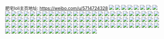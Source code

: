 肥宅loli主页地址: https://weibo.com/u/5714724328 
![](https://wx4.sinaimg.cn/mw2000/006eKoR2gy1h8k4u6i7q3j30u0104jvw.jpg) 
![](https://wx4.sinaimg.cn/mw2000/006eKoR2gy1h8hfqfy9v6j30u0140tep.jpg) 
![](https://wx4.sinaimg.cn/mw2000/006eKoR2gy1h8hfqir4qbj30u0140n3g.jpg) 
![](https://wx4.sinaimg.cn/mw2000/006eKoR2gy1h8hfqh69o8j30u0140jw5.jpg) 
![](https://wx4.sinaimg.cn/mw2000/006eKoR2gy1h8hfqi0tlnj30u0140tf5.jpg) 
![](https://wx4.sinaimg.cn/mw2000/006eKoR2gy1h8hfqgm0cjj30u01400y5.jpg) 
![](https://wx4.sinaimg.cn/mw2000/006eKoR2gy1h8fbspl8kpj30u015078e.jpg) 
![](https://wx4.sinaimg.cn/mw2000/006eKoR2gy1h8bk0xk3kfj30u01sz4ad.jpg) 
![](https://wx4.sinaimg.cn/mw2000/006eKoR2gy1h8bk0wb2ilj30u014046l.jpg) 
![](https://wx4.sinaimg.cn/mw2000/006eKoR2gy1h878htx8s3j30u0191ajj.jpg) 
![](https://wx4.sinaimg.cn/mw2000/006eKoR2gy1h878iphmsdj30u0191tip.jpg) 
![](https://wx4.sinaimg.cn/mw2000/006eKoR2gy1h878hsxnipj30u019048a.jpg) 
![](https://wx4.sinaimg.cn/mw2000/006eKoR2gy1h878iorzflj30u01917dw.jpg) 
![](https://wx4.sinaimg.cn/mw2000/006eKoR2gy1h878ipzzzwj30u0191aki.jpg) 
![](https://wx4.sinaimg.cn/mw2000/006eKoR2gy1h878ioa5q0j30u0191qe2.jpg) 
![](https://wx4.sinaimg.cn/mw2000/006eKoR2gy1h878j5n2byj30u019048j.jpg) 
![](https://wx4.sinaimg.cn/mw2000/006eKoR2gy1h878p429u4j30u0190149.jpg) 
![](https://wx4.sinaimg.cn/mw2000/006eKoR2gy1h82kkbakm1j30sm36b4ko.jpg) 
![](https://wx4.sinaimg.cn/mw2000/006eKoR2gy1h82kjzcvhmj30u0140qbi.jpg) 
![](https://wx4.sinaimg.cn/mw2000/006eKoR2gy1h82kjy29hwj30u03bvaxb.jpg) 
![](https://wx4.sinaimg.cn/mw2000/006eKoR2gy1h82kjyufrhj30u02y7wz9.jpg) 
![](https://wx4.sinaimg.cn/mw2000/006eKoR2gy1h82kk09emij30u01407bn.jpg) 
![](https://wx4.sinaimg.cn/mw2000/006eKoR2gy1h82kjzuw5ij30u0140wli.jpg) 
![](https://wx4.sinaimg.cn/mw2000/006eKoR2gy1h82kk13w7vj30u0140dos.jpg) 
![](https://wx4.sinaimg.cn/mw2000/006eKoR2gy1h82kjwuupij30sm36bngf.jpg) 
![](https://wx4.sinaimg.cn/mw2000/006eKoR2gy1h82kqvl3zqj30u014013p.jpg) 
![](https://wx4.sinaimg.cn/mw2000/006eKoR2gy1h7pvyll5naj30u0140114.jpg) 
![](https://wx4.sinaimg.cn/mw2000/006eKoR2gy1h7pvyb2uwbj30u0140dnh.jpg) 
![](https://wx4.sinaimg.cn/mw2000/006eKoR2gy1h7pvyfnwbkj30u013k7cm.jpg) 
![](https://wx4.sinaimg.cn/mw2000/006eKoR2gy1h7pvydj45oj30u0140wna.jpg) 
![](https://wx4.sinaimg.cn/mw2000/006eKoR2gy1h7pvyc16c7j30u0140n6c.jpg) 
![](https://wx4.sinaimg.cn/mw2000/006eKoR2gy1h7pvyer4ckj30u0140guf.jpg) 
![](https://wx4.sinaimg.cn/mw2000/006eKoR2gy1h7pw21jtntj30u0141agp.jpg) 
![](https://wx4.sinaimg.cn/mw2000/006eKoR2gy1h7ncdagko9j30u013l48k.jpg) 
![](https://wx4.sinaimg.cn/mw2000/006eKoR2gy1h7ncdbygpsj30u013ik11.jpg) 
![](https://wx4.sinaimg.cn/mw2000/006eKoR2gy1h7ncdcuouej30u014d47f.jpg) 
![](https://wx4.sinaimg.cn/mw2000/006eKoR2gy1h7ncddk8vxj30u01417em.jpg) 
![](https://wx4.sinaimg.cn/mw2000/006eKoR2gy1h7it8f4daaj30u0140ahr.jpg) 
![](https://wx4.sinaimg.cn/mw2000/006eKoR2gy1h7it8fichfj30u028049g.jpg) 
![](https://wx4.sinaimg.cn/mw2000/006eKoR2gy1h7it8gtb69j30u03bw4p7.jpg) 
![](https://wx4.sinaimg.cn/mw2000/006eKoR2gy1h7it8hnn0uj30u0140ak5.jpg) 
![](https://wx4.sinaimg.cn/mw2000/006eKoR2gy1h7it8i37d0j30u0140grp.jpg) 
![](https://wx4.sinaimg.cn/mw2000/006eKoR2gy1h7it8ie2xkj30u01407b4.jpg) 
![](https://wx4.sinaimg.cn/mw2000/006eKoR2gy1h7it8h7y2yj30u013nwp2.jpg) 
![](https://wx4.sinaimg.cn/mw2000/006eKoR2gy1h7hgzeb5kxj30u018ztik.jpg) 
![](https://wx4.sinaimg.cn/mw2000/006eKoR2gy1h7hgzeqdnoj30u0191th5.jpg) 
![](https://wx4.sinaimg.cn/mw2000/006eKoR2gy1h7hgzf7kqsj30u018z128.jpg) 
![](https://wx4.sinaimg.cn/mw2000/006eKoR2gy1h7hgzg37gfj30u0190gvb.jpg) 
![](https://wx4.sinaimg.cn/mw2000/006eKoR2gy1h7hgzghqctj30u0190gv6.jpg) 
![](https://wx4.sinaimg.cn/mw2000/006eKoR2gy1h7hgzgxr75j30u01hc493.jpg) 
![](https://wx4.sinaimg.cn/mw2000/006eKoR2gy1h7f9p4u2k2j30wi0s20w7.jpg) 
![](https://wx4.sinaimg.cn/mw2000/006eKoR2gy1h7ctit0wjtj30u0140wmn.jpg) 
![](https://wx4.sinaimg.cn/mw2000/006eKoR2gy1h7ctityglbj30u01407c6.jpg) 
![](https://wx4.sinaimg.cn/mw2000/006eKoR2gy1h7ctirvm1gj30u0141qam.jpg) 
![](https://wx4.sinaimg.cn/mw2000/006eKoR2gy1h7ctiuu090j30u0140gtw.jpg) 
![](https://wx4.sinaimg.cn/mw2000/006eKoR2gy1h79jk7uxjij30u01400vx.jpg) 
![](https://wx4.sinaimg.cn/mw2000/006eKoR2gy1h79jk8a7vzj30u014077q.jpg) 
![](https://wx4.sinaimg.cn/mw2000/006eKoR2gy1h79jk8pnjvj30u0140114.jpg) 
![](https://wx4.sinaimg.cn/mw2000/006eKoR2gy1h79jli3kb4j30u0140do1.jpg) 
![](https://wx4.sinaimg.cn/mw2000/006eKoR2gy1h71c2yvt8cj30u0190n6x.jpg) 
![](https://wx4.sinaimg.cn/mw2000/006eKoR2gy1h71c34mwlej30u0191don.jpg) 
![](https://wx4.sinaimg.cn/mw2000/006eKoR2gy1h71c31t1qwj30u0191n8j.jpg) 
![](https://wx4.sinaimg.cn/mw2000/006eKoR2gy1h71c32wx8ij30u01907et.jpg) 
![](https://wx4.sinaimg.cn/mw2000/006eKoR2gy1h6vwur589tj30u019013e.jpg) 
![](https://wx4.sinaimg.cn/mw2000/006eKoR2gy1h6vvn6agndj30u0191jve.jpg) 
![](https://wx4.sinaimg.cn/mw2000/006eKoR2gy1h6vvn420p8j30u0191wp6.jpg) 
![](https://wx4.sinaimg.cn/mw2000/006eKoR2gy1h6vvn3ay1kj30u0191n15.jpg) 
![](https://wx4.sinaimg.cn/mw2000/006eKoR2gy1h6vvn4sbzjj30u0191n1b.jpg) 
![](https://wx4.sinaimg.cn/mw2000/006eKoR2gy1h6vvn5pi3ej30u01900wd.jpg) 
![](https://wx4.sinaimg.cn/mw2000/006eKoR2gy1h6uavc17erj30u01410wz.jpg) 
![](https://wx4.sinaimg.cn/mw2000/006eKoR2gy1h6uavbcqqfj30u0140tej.jpg) 
![](https://wx4.sinaimg.cn/mw2000/006eKoR2gy1h6uavcp0aej30u0141gqq.jpg) 
![](https://wx4.sinaimg.cn/mw2000/006eKoR2gy1h6uavaertmj30u01400to.jpg) 
![](https://wx4.sinaimg.cn/mw2000/006eKoR2gy1h6uavde42bj30u01410yq.jpg) 
![](https://wx4.sinaimg.cn/mw2000/006eKoR2gy1h6uavmaayxj30u013vte0.jpg) 
![](https://wx4.sinaimg.cn/mw2000/006eKoR2gy1h6okd0fohvj30u0140ncs.jpg) 
![](https://wx4.sinaimg.cn/mw2000/006eKoR2gy1h6okce5ibjj30u013u4ej.jpg) 
![](https://wx4.sinaimg.cn/mw2000/006eKoR2gy1h6okcb0y6jj30u014016y.jpg) 
![](https://wx4.sinaimg.cn/mw2000/006eKoR2gy1h6okcd95x0j30u0140akw.jpg) 
![](https://wx4.sinaimg.cn/mw2000/006eKoR2gy1h6okcbwx9vj30u014015d.jpg) 
![](https://wx4.sinaimg.cn/mw2000/006eKoR2gy1h6okcdllxxj30u0140dpu.jpg) 
![](https://wx4.sinaimg.cn/mw2000/006eKoR2gy1h6okcbhkqpj30u0141qji.jpg) 
![](https://wx4.sinaimg.cn/mw2000/006eKoR2gy1h6okhh6r3ej30u00u0dlh.jpg) 
![](https://wx4.sinaimg.cn/mw2000/006eKoR2gy1h6okcct2lmj30u01407dc.jpg) 
![](https://wx4.sinaimg.cn/mw2000/006eKoR2gy1h6okf6y3bpj30u0140qd5.jpg) 
![](https://wx4.sinaimg.cn/mw2000/006eKoR2gy1h6okf7mo4ij30u014owvr.jpg) 
![](https://wx4.sinaimg.cn/mw2000/006eKoR2gy1h6iumd07hbj30u0140dod.jpg) 
![](https://wx4.sinaimg.cn/mw2000/006eKoR2gy1h6iuksqrvoj30u0140490.jpg) 
![](https://wx4.sinaimg.cn/mw2000/006eKoR2gy1h6db25dwtqj30u014046d.jpg) 
![](https://wx4.sinaimg.cn/mw2000/006eKoR2gy1h6db2837htj30u0140qbz.jpg) 
![](https://wx4.sinaimg.cn/mw2000/006eKoR2gy1h6db23v3ydj30u01400yi.jpg) 
![](https://wx4.sinaimg.cn/mw2000/006eKoR2gy1h6db296pgvj30u013wah5.jpg) 
![](https://wx4.sinaimg.cn/mw2000/006eKoR2gy1h6db2aj2afj30u0140dmb.jpg) 
![](https://wx4.sinaimg.cn/mw2000/006eKoR2gy1h6db2crxpfj30u0280x3q.jpg) 
![](https://wx4.sinaimg.cn/mw2000/006eKoR2gy1h6db2ebssnj30u014016b.jpg) 
![](https://wx4.sinaimg.cn/mw2000/006eKoR2gy1h6db2g68bfj30u0281qo7.jpg) 
![](https://wx4.sinaimg.cn/mw2000/006eKoR2gy1h6db5jiaepj30u0140k5n.jpg) 
![](https://wx4.sinaimg.cn/mw2000/006eKoR2gy1h69th7db1mj30u0140qb0.jpg) 
